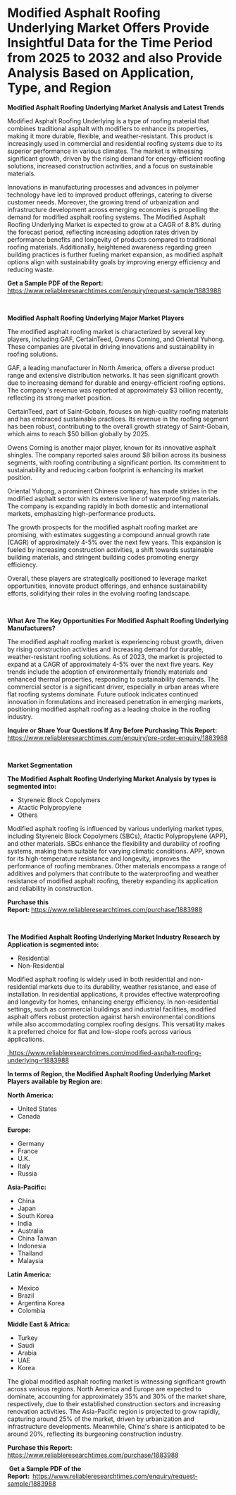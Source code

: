 <p><h1>Modified Asphalt Roofing Underlying Market Offers Provide Insightful Data for the Time Period from 2025 to 2032 and also Provide Analysis Based on Application, Type, and Region</h1></p><p><strong>Modified Asphalt Roofing Underlying Market Analysis and Latest Trends</strong></p>
<p><p>Modified Asphalt Roofing Underlying is a type of roofing material that combines traditional asphalt with modifiers to enhance its properties, making it more durable, flexible, and weather-resistant. This product is increasingly used in commercial and residential roofing systems due to its superior performance in various climates. The market is witnessing significant growth, driven by the rising demand for energy-efficient roofing solutions, increased construction activities, and a focus on sustainable materials.</p><p>Innovations in manufacturing processes and advances in polymer technology have led to improved product offerings, catering to diverse customer needs. Moreover, the growing trend of urbanization and infrastructure development across emerging economies is propelling the demand for modified asphalt roofing systems. The Modified Asphalt Roofing Underlying Market is expected to grow at a CAGR of 8.8% during the forecast period, reflecting increasing adoption rates driven by performance benefits and longevity of products compared to traditional roofing materials. Additionally, heightened awareness regarding green building practices is further fueling market expansion, as modified asphalt options align with sustainability goals by improving energy efficiency and reducing waste.</p></p>
<p><strong>Get a Sample PDF of the Report:&nbsp;</strong> <a href="https://www.reliableresearchtimes.com/enquiry/request-sample/1883988?utm_campaign=3169&utm_medium=2&utm_source=Github&utm_content=ia&utm_term=15042025&utm_id=modified-asphalt-roofing-underlying">https://www.reliableresearchtimes.com/enquiry/request-sample/1883988</a></p>
<p>&nbsp;</p>
<p><strong>Modified Asphalt Roofing Underlying Major Market Players</strong></p>
<p><p>The modified asphalt roofing market is characterized by several key players, including GAF, CertainTeed, Owens Corning, and Oriental Yuhong. These companies are pivotal in driving innovations and sustainability in roofing solutions.</p><p>GAF, a leading manufacturer in North America, offers a diverse product range and extensive distribution networks. It has seen significant growth due to increasing demand for durable and energy-efficient roofing options. The company's revenue was reported at approximately $3 billion recently, reflecting its strong market position.</p><p>CertainTeed, part of Saint-Gobain, focuses on high-quality roofing materials and has embraced sustainable practices. Its revenue in the roofing segment has been robust, contributing to the overall growth strategy of Saint-Gobain, which aims to reach $50 billion globally by 2025.</p><p>Owens Corning is another major player, known for its innovative asphalt shingles. The company reported sales around $8 billion across its business segments, with roofing contributing a significant portion. Its commitment to sustainability and reducing carbon footprint is enhancing its market position.</p><p>Oriental Yuhong, a prominent Chinese company, has made strides in the modified asphalt sector with its extensive line of waterproofing materials. The company is expanding rapidly in both domestic and international markets, emphasizing high-performance products.</p><p>The growth prospects for the modified asphalt roofing market are promising, with estimates suggesting a compound annual growth rate (CAGR) of approximately 4-5% over the next few years. This expansion is fueled by increasing construction activities, a shift towards sustainable building materials, and stringent building codes promoting energy efficiency.</p><p>Overall, these players are strategically positioned to leverage market opportunities, innovate product offerings, and enhance sustainability efforts, solidifying their roles in the evolving roofing landscape.</p></p>
<p>&nbsp;</p>
<p><strong>What Are The Key Opportunities For Modified Asphalt Roofing Underlying Manufacturers?</strong></p>
<p><p>The modified asphalt roofing market is experiencing robust growth, driven by rising construction activities and increasing demand for durable, weather-resistant roofing solutions. As of 2023, the market is projected to expand at a CAGR of approximately 4-5% over the next five years. Key trends include the adoption of environmentally friendly materials and enhanced thermal properties, responding to sustainability demands. The commercial sector is a significant driver, especially in urban areas where flat roofing systems dominate. Future outlook indicates continued innovation in formulations and increased penetration in emerging markets, positioning modified asphalt roofing as a leading choice in the roofing industry.</p></p>
<p><strong>Inquire or Share Your Questions If Any Before Purchasing This Report:</strong> <a href="https://www.reliableresearchtimes.com/enquiry/pre-order-enquiry/1883988?utm_campaign=3169&utm_medium=2&utm_source=Github&utm_content=ia&utm_term=15042025&utm_id=modified-asphalt-roofing-underlying">https://www.reliableresearchtimes.com/enquiry/pre-order-enquiry/1883988</a></p>
<p>&nbsp;</p>
<p><strong>Market Segmentation</strong></p>
<p><strong>The Modified Asphalt Roofing Underlying Market Analysis by types is segmented into:</strong></p>
<p><ul><li>Styreneic Block Copolymers</li><li>Atactic Polypropylene</li><li>Others</li></ul></p>
<p><p>Modified asphalt roofing is influenced by various underlying market types, including Styreneic Block Copolymers (SBCs), Atactic Polypropylene (APP), and other materials. SBCs enhance the flexibility and durability of roofing systems, making them suitable for varying climatic conditions. APP, known for its high-temperature resistance and longevity, improves the performance of roofing membranes. Other materials encompass a range of additives and polymers that contribute to the waterproofing and weather resistance of modified asphalt roofing, thereby expanding its application and reliability in construction.</p></p>
<p><strong>Purchase this Report:&nbsp;</strong><a href="https://www.reliableresearchtimes.com/purchase/1883988?utm_campaign=3169&utm_medium=2&utm_source=Github&utm_content=ia&utm_term=15042025&utm_id=modified-asphalt-roofing-underlying">https://www.reliableresearchtimes.com/purchase/1883988</a></p>
<p>&nbsp;</p>
<p><strong>The Modified Asphalt Roofing Underlying Market Industry Research by Application is segmented into:</strong></p>
<p><ul><li>Residential</li><li>Non-Residential</li></ul></p>
<p><p>Modified asphalt roofing is widely used in both residential and non-residential markets due to its durability, weather resistance, and ease of installation. In residential applications, it provides effective waterproofing and longevity for homes, enhancing energy efficiency. In non-residential settings, such as commercial buildings and industrial facilities, modified asphalt offers robust protection against harsh environmental conditions while also accommodating complex roofing designs. This versatility makes it a preferred choice for flat and low-slope roofs across various applications.</p></p>
<p><a href="https://www.reliableresearchtimes.com/modified-asphalt-roofing-underlying-r1883988?utm_campaign=3169&utm_medium=2&utm_source=Github&utm_content=ia&utm_term=15042025&utm_id=modified-asphalt-roofing-underlying">&nbsp;https://www.reliableresearchtimes.com/modified-asphalt-roofing-underlying-r1883988</a></p>
<p><strong>In terms of Region, the Modified Asphalt Roofing Underlying Market Players available by Region are:</strong></p>
<p>
    <p> <strong> North America: </strong>
        <ul>
            <li>United States</li>
            <li>Canada</li>
        </ul>
        </p> 
    <p> <strong> Europe: </strong>
        <ul>
            <li>Germany</li>
            <li>France</li>
            <li>U.K.</li>
            <li>Italy</li>
            <li>Russia</li>
        </ul>
        </p> 
    <p> <strong> Asia-Pacific: </strong>
        <ul>
            <li>China</li>
            <li>Japan</li>
            <li>South Korea</li>
            <li>India</li>
            <li>Australia</li>
            <li>China Taiwan</li>
            <li>Indonesia</li>
            <li>Thailand</li>
            <li>Malaysia</li>
        </ul>
        </p> 
    <p> <strong> Latin America: </strong>
        <ul>
            <li>Mexico</li>
            <li>Brazil</li>
            <li>Argentina Korea</li>
            <li>Colombia</li>
        </ul>
        </p> 
    <p> <strong> Middle East & Africa: </strong>
        <ul>
            <li>Turkey</li>
            <li>Saudi</li>
            <li>Arabia</li>
            <li>UAE</li>
            <li>Korea</li>
        </ul>
    </p>
    </p>
<p><p>The global modified asphalt roofing market is witnessing significant growth across various regions. North America and Europe are expected to dominate, accounting for approximately 35% and 30% of the market share, respectively, due to their established construction sectors and increasing renovation activities. The Asia-Pacific region is projected to grow rapidly, capturing around 25% of the market, driven by urbanization and infrastructure developments. Meanwhile, China's share is anticipated to be around 20%, reflecting its burgeoning construction industry.</p></p>
<p><strong>Purchase this Report: </strong><a href="https://www.reliableresearchtimes.com/purchase/1883988?utm_campaign=3169&utm_medium=2&utm_source=Github&utm_content=ia&utm_term=15042025&utm_id=modified-asphalt-roofing-underlying">https://www.reliableresearchtimes.com/purchase/1883988</a></p>
<p>&nbsp;<strong>Get a Sample PDF of the Report:&nbsp;&nbsp;</strong><a href="https://www.reliableresearchtimes.com/enquiry/request-sample/1883988?utm_campaign=3169&utm_medium=2&utm_source=Github&utm_content=ia&utm_term=15042025&utm_id=modified-asphalt-roofing-underlying">https://www.reliableresearchtimes.com/enquiry/request-sample/1883988</a></p>
<p><strong></strong></p>
<p><p></p><p></p><p></p></p>